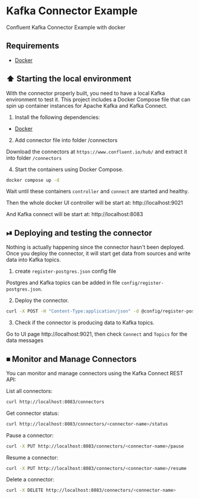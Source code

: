 # Kafka Connector Example
Confluent Kafka Connector Example with docker

## Requirements
* [Docker](https://www.docker.com/get-started)

## ⬆️ Starting the local environment

With the connector properly built, you need to have a local Kafka environment to test it.
This project includes a Docker Compose file that can spin up container instances for Apache Kafka and Kafka Connect.

1. Install the following dependencies:

- [Docker](https://www.docker.com/get-started)

2. Add connector file into folder /connectors

Download the connectors at `https://www.confluent.io/hub/`  and extract it into folder `/connectors`

4. Start the containers using Docker Compose.

```bash
docker compose up -d
```
Wait until these containers `controller` and `connect` are started and healthy.

Then the whole docker UI controller will be start at: http://localhost:9021

And Kafka connect will be start at: http://localhost:8083

## ⏯ Deploying and testing the connector

Nothing is actually happening since the connector hasn't been deployed. 
Once you deploy the connector, it will start get data from sources and write data into Kafka topics.

1. create `register-postgres.json` config file

Postgres and Kafka topics can be added in file `config/register-postgres.json`.

2. Deploy the connector.

```bash
curl -X POST -H "Content-Type:application/json" -d @config/register-postgres.json http://localhost:8083/connectors
```

3. Check if the connector is producing data to Kafka topics.

Go to UI page http://localhost:9021, then check `Connect` and `Topics` for the data messages


## ⏹ Monitor and Manage Connectors

You can monitor and manage connectors using the Kafka Connect REST API:

List all connectors:

```bash
curl http://localhost:8083/connectors
```

Get connector status:

```bash
curl http://localhost:8083/connectors/<connector-name>/status
```

Pause a connector:

```bash
curl -X PUT http://localhost:8083/connectors/<connector-name>/pause
```

Resume a connector:

```bash
curl -X PUT http://localhost:8083/connectors/<connector-name>/resume
```

Delete a connector:

```bash
curl -X DELETE http://localhost:8083/connectors/<connector-name>
```





